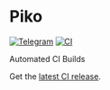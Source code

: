 # Piko
[![Telegram](https://img.shields.io/badge/Telegram-2CA5E0?style=for-the-badge&logo=telegram&logoColor=white)](https://t.me/ReVanced_CI)
[![CI](https://github.com/rjaakash/piko/actions/workflows/ci.yml/badge.svg?event=schedule)](https://github.com/rjaakash/piko/actions/workflows/ci.yml)

Automated CI Builds  

Get the [latest CI release](https://github.com/rjaakash/piko/releases/latest).
